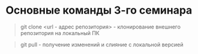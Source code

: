 # Основные команды 3-го семинара

> git clone <url - адрес репозитория> - клонирование внешнего репозитория на локальный ПК

> git pull -  получение изменений и слияние с локальной версией